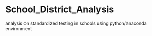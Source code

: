 # School_District_Analysis
analysis on standardized testing in schools using python/anaconda environment
